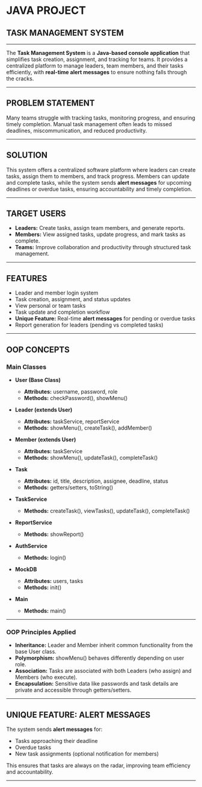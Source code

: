 # JAVA PROJECT  
## TASK MANAGEMENT SYSTEM
---

The **Task Management System** is a **Java-based console application** that simplifies task creation, assignment, and tracking for teams. It provides a centralized platform to manage leaders, team members, and their tasks efficiently, with **real-time alert messages** to ensure nothing falls through the cracks.

---

## PROBLEM STATEMENT

Many teams struggle with tracking tasks, monitoring progress, and ensuring timely completion. Manual task management often leads to missed deadlines, miscommunication, and reduced productivity.

---

## SOLUTION

This system offers a centralized software platform where leaders can create tasks, assign them to members, and track progress. Members can update and complete tasks, while the system sends **alert messages** for upcoming deadlines or overdue tasks, ensuring accountability and timely completion.

---

## TARGET USERS

- **Leaders:** Create tasks, assign team members, and generate reports.  
- **Members:** View assigned tasks, update progress, and mark tasks as complete.  
- **Teams:** Improve collaboration and productivity through structured task management.

---

## FEATURES

- Leader and member login system  
- Task creation, assignment, and status updates  
- View personal or team tasks  
- Task update and completion workflow  
- **Unique Feature:** Real-time **alert messages** for pending or overdue tasks  
- Report generation for leaders (pending vs completed tasks)

---

## OOP CONCEPTS

### Main Classes

- **User (Base Class)**  
  - **Attributes:** username, password, role  
  - **Methods:** checkPassword(), showMenu()  

- **Leader (extends User)**  
  - **Attributes:** taskService, reportService  
  - **Methods:** showMenu(), createTask(), addMember()  

- **Member (extends User)**  
  - **Attributes:** taskService  
  - **Methods:** showMenu(), updateTask(), completeTask()  

- **Task**  
  - **Attributes:** id, title, description, assignee, deadline, status  
  - **Methods:** getters/setters, toString()  

- **TaskService**  
  - **Methods:** createTask(), viewTasks(), updateTask(), completeTask()  

- **ReportService**  
  - **Methods:** showReport()  

- **AuthService**  
  - **Methods:** login()  

- **MockDB**  
  - **Attributes:** users, tasks  
  - **Methods:** init()  

- **Main**  
  - **Methods:** main()  

---

### OOP Principles Applied

- **Inheritance:** Leader and Member inherit common functionality from the base User class.  
- **Polymorphism:** showMenu() behaves differently depending on user role.  
- **Association:** Tasks are associated with both Leaders (who assign) and Members (who execute).  
- **Encapsulation:** Sensitive data like passwords and task details are private and accessible through getters/setters.  

---

## UNIQUE FEATURE: ALERT MESSAGES

The system sends **alert messages** for:  

- Tasks approaching their deadline  
- Overdue tasks  
- New task assignments (optional notification for members)  

This ensures that tasks are always on the radar, improving team efficiency and accountability.

---
